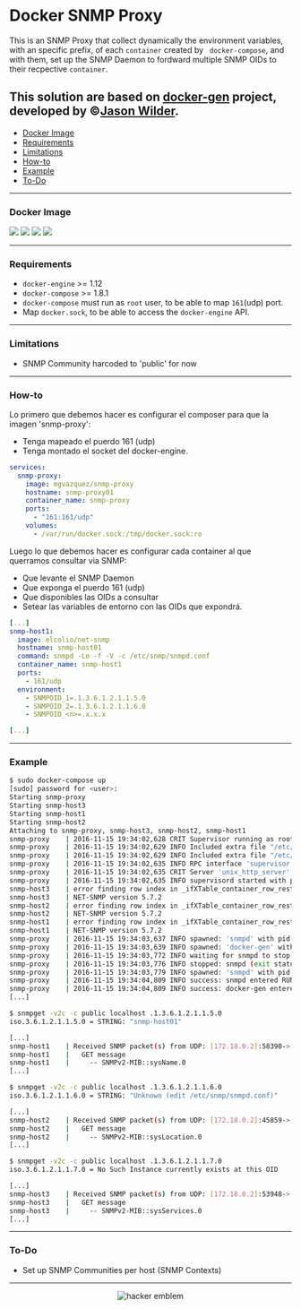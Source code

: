 # Docker SNMP Proxy

This is an SNMP Proxy that collect dynamically the environment variables, with an specific prefix, of each `container` created by ` docker-compose`, and with them, set up the SNMP Daemon to fordward multiple SNMP OIDs to their recpective `container`.

This solution are based on [docker-gen](https://github.com/jwilder/docker-gen) project, developed by &copy;[Jason Wilder](https://github.com/jwilder).
---

* [Docker Image](#docker-image)
* [Requirements](#requirements)
* [Limitations](#limitations)
* [How-to](#how-to)
* [Example](#example)
* [To-Do](#to-do)

---

### Docker Image

[![](https://images.microbadger.com/badges/version/mgvazquez/snmp-proxy.svg)](https://microbadger.com/images/mgvazquez/snmp-proxy "Get your own version badge on microbadger.com") [![](https://images.microbadger.com/badges/image/mgvazquez/snmp-proxy.svg)](https://microbadger.com/images/mgvazquez/snmp-proxy "Get your own image badge on microbadger.com") [![](https://images.microbadger.com/badges/commit/mgvazquez/snmp-proxy.svg)](https://microbadger.com/images/mgvazquez/snmp-proxy "Get your own version badge on microbadger.com") [![](https://images.microbadger.com/badges/license/mgvazquez/snmp-proxy.svg)](https://microbadger.com/images/mgvazquez/snmp-proxy "Get your own license badge on microbadger.com")

---

### Requirements
* `docker-engine` >= 1.12
* `docker-compose` >= 1.8.1
* `docker-compose` must run as `root` user, to be able to map `161`(udp) port.
* Map `docker.sock`, to be able to access the `docker-engine` API.

---

### Limitations
* SNMP Community harcoded to 'public' for now

---

### How-to

Lo primero que debemos hacer es configurar el composer para que la imagen 'snmp-proxy':

* Tenga mapeado el puerdo 161 (udp)
* Tenga montado el socket del docker-engine.

```yaml
services:
  snmp-proxy:
    image: mgvazquez/snmp-proxy
    hostname: snmp-proxy01
    container_name: snmp-proxy
    ports:
      - "161:161/udp"
    volumes:
      - /var/run/docker.sock:/tmp/docker.sock:ro
```

Luego lo que debemos hacer es configurar cada container al que querramos consultar via SNMP:

* Que levante el SNMP Daemon
* Que exponga el puerdo 161 (udp)
* Que disponibles las OIDs a consultar
* Setear las variables de entorno con las OIDs que expondrá.

```yaml
[...]
snmp-host1:
  image: elcolio/net-snmp
  hostname: snmp-host01
  command: snmpd -Lo -f -V -c /etc/snmp/snmpd.conf
  container_name: snmp-host1
  ports:
    - 161/udp
  environment:
    - SNMPOID_1=.1.3.6.1.2.1.1.5.0
    - SNMPOID_2=.1.3.6.1.2.1.1.6.0
    - SNMPOID_<n>=.x.x.x

[...]
```

---

### Example

```bash
$ sudo docker-compose up
[sudo] password for <user>:
Starting snmp-proxy
Starting snmp-host3
Starting snmp-host1
Starting snmp-host2
Attaching to snmp-proxy, snmp-host3, snmp-host2, snmp-host1
snmp-proxy    | 2016-11-15 19:34:02,628 CRIT Supervisor running as root (no user in config file)
snmp-proxy    | 2016-11-15 19:34:02,629 INFO Included extra file "/etc/supervisord.d/docker-gen.conf" during parsing
snmp-proxy    | 2016-11-15 19:34:02,629 INFO Included extra file "/etc/supervisord.d/snmpd.conf" during parsing
snmp-proxy    | 2016-11-15 19:34:02,635 INFO RPC interface 'supervisor' initialized
snmp-proxy    | 2016-11-15 19:34:02,635 CRIT Server 'unix_http_server' running without any HTTP authentication checking
snmp-proxy    | 2016-11-15 19:34:02,635 INFO supervisord started with pid 1
snmp-host3    | error finding row index in _ifXTable_container_row_restore
snmp-host3    | NET-SNMP version 5.7.2
snmp-host2    | error finding row index in _ifXTable_container_row_restore
snmp-host2    | NET-SNMP version 5.7.2
snmp-host1    | error finding row index in _ifXTable_container_row_restore
snmp-host1    | NET-SNMP version 5.7.2
snmp-proxy    | 2016-11-15 19:34:03,637 INFO spawned: 'snmpd' with pid 17
snmp-proxy    | 2016-11-15 19:34:03,639 INFO spawned: 'docker-gen' with pid 18
snmp-proxy    | 2016-11-15 19:34:03,772 INFO waiting for snmpd to stop
snmp-proxy    | 2016-11-15 19:34:03,776 INFO stopped: snmpd (exit status 0)
snmp-proxy    | 2016-11-15 19:34:03,779 INFO spawned: 'snmpd' with pid 27
snmp-proxy    | 2016-11-15 19:34:04,809 INFO success: snmpd entered RUNNING state, process has stayed up for > than 1 seconds (startsecs)
snmp-proxy    | 2016-11-15 19:34:04,809 INFO success: docker-gen entered RUNNING state, process has stayed up for > than 1 seconds (startsecs)
[...]
```
```bash
$ snmpget -v2c -c public localhost .1.3.6.1.2.1.1.5.0
iso.3.6.1.2.1.1.5.0 = STRING: "snmp-host01"
```
```bash
[...]
snmp-host1    | Received SNMP packet(s) from UDP: [172.18.0.2]:58390->[172.18.0.3]:161
snmp-host1    |   GET message
snmp-host1    |     -- SNMPv2-MIB::sysName.0
[...]
```
```bash
$ snmpget -v2c -c public localhost .1.3.6.1.2.1.1.6.0
iso.3.6.1.2.1.1.6.0 = STRING: "Unknown (edit /etc/snmp/snmpd.conf)"
```
```bash
[...]
snmp-host2    | Received SNMP packet(s) from UDP: [172.18.0.2]:45859->[172.18.0.5]:161
snmp-host2    |   GET message
snmp-host2    |     -- SNMPv2-MIB::sysLocation.0
[...]
```
```bash
$ snmpget -v2c -c public localhost .1.3.6.1.2.1.1.7.0
iso.3.6.1.2.1.1.7.0 = No Such Instance currently exists at this OID

```
```bash
[...]
snmp-host3    | Received SNMP packet(s) from UDP: [172.18.0.2]:53948->[172.18.0.4]:161
snmp-host3    |   GET message
snmp-host3    |     -- SNMPv2-MIB::sysServices.0
[...]
```
---

### To-Do
* Set up SNMP Communities per host (SNMP Contexts)

---

<p align="center"><img src="http://www.catb.org/hacker-emblem/glider.png" alt="hacker emblem"></p>
